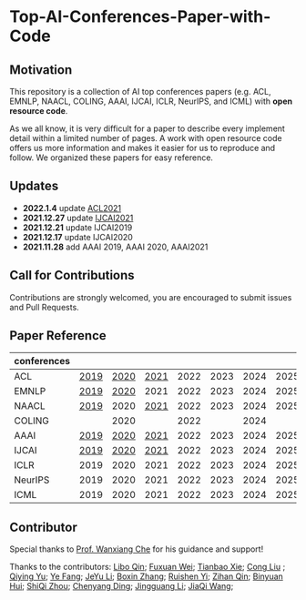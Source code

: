 # Top-AI-Conferences-Paper-with-Code

## Motivation

This repository is a collection of AI top conferences papers (e.g. ACL, EMNLP, NAACL, COLING, AAAI, IJCAI, ICLR, NeurIPS, and ICML) with **open resource code**.

As we all know, it is very difficult for a paper to describe every implement detail within a limited number of pages. A work with open resource code offers us more information and makes it easier for us to reproduce and follow. We organized these papers for easy reference.

## Updates
- **2022.1.4** update [ACL2021](https://github.com/MLNLP-World/Top-AI-Conferences-Paper-with-Code/blob/master/ACL/2021/ACL2021.md)
- **2021.12.27** update [IJCAI2021](https://github.com/MLNLP-World/Top-AI-Conferences-Paper-with-Code/blob/master/IJCAI/2021/IJCAI2021.md)
- **2021.12.21** update IJCAI2019
- **2021.12.17** update IJCAI2020
- **2021.11.28** add AAAI 2019, AAAI 2020, AAAI2021

## Call for Contributions

Contributions are strongly welcomed, you are encouraged to submit issues and Pull Requests.

## Paper Reference
| conferences |                                                              |                                                              |                                                              |      |      |      |      |
| ---------- | ------------------------------------------------------------ | ------------------------------------------------------------ | ------------------------------------------------------------ | ---- | ---- | ---- | ---- |
| ACL        | [2019](https://github.com/MLNLP-World/Top-AI-Conferences-Paper-with-Code/blob/master/ACL/2019/ACL2019.md) | [2020](https://github.com/MLNLP-World/Top-AI-Conferences-Paper-with-Code/blob/master/ACL/2020/ACL2020.md) | [2021](https://github.com/MLNLP-World/Top-AI-Conferences-Paper-with-Code/blob/master/ACL/2021/ACL2021.md) | 2022 | 2023 | 2024 | 2025 |
| EMNLP      | [2019](https://github.com/MLNLP-World/Top-AI-Conferences-Paper-with-Code/blob/master/EMNLP/2019/EMNLP2019.md) | [2020](https://github.com/MLNLP-World/Top-AI-Conferences-Paper-with-Code/blob/master/EMNLP/2020/EMNLP2020.md) | 2021                                                         | 2022 | 2023 | 2024 | 2025 |
| NAACL      | [2019](https://github.com/MLNLP-World/Top-AI-Conferences-Paper-with-Code/blob/master/NAACL/2019/naacl-2019.md) | 2020                                                         | [2021](https://github.com/MLNLP-World/Top-AI-Conferences-Paper-with-Code/blob/master/NAACL/2021/naacl-2021.md) | 2022 | 2023 | 2024 | 2025 |
| COLING     |                                                              | 2020                                                         |                                                              | 2022 |      | 2024 |      |
| AAAI       | [2019](https://github.com/MLNLP-World/Top-AI-Conferences-Paper-with-Code/blob/master/AAAI/2019/AAAI2019.md) | [2020](https://github.com/MLNLP-World/Top-AI-Conferences-Paper-with-Code/blob/master/AAAI/2020/AAAI2020.md) | [2021](https://github.com/MLNLP-World/NLP-Conferences-Code/blob/master/AAAI/2021/AAAI2021.md) | 2022 | 2023 | 2024 | 2025 |
| IJCAI      | [2019](https://github.com/MLNLP-World/Top-AI-Conferences-Paper-with-Code/blob/master/IJCAI/2019/IJCAI2019.md) | [2020](https://github.com/MLNLP-World/Top-AI-Conferences-Paper-with-Code/blob/master/IJCAI/2020/IJCAI2020.md) | [2021](https://github.com/MLNLP-World/Top-AI-Conferences-Paper-with-Code/blob/master/IJCAI/2021/IJCAI2021.md) | 2022 | 2023 | 2024 | 2025 |
| ICLR       | 2019                                                         | 2020                                                         | 2021                                                         | 2022 | 2023 | 2024 | 2025 |
| NeurIPS    | 2019                                                         | 2020                                                         | 2021                                                         | 2022 | 2023 | 2024 | 2025 |
| ICML       | 2019                                                         | 2020                                                         | 2021                                                         | 2022 | 2023 | 2024 | 2025 |

## Contributor
Special thanks to [Prof. Wanxiang Che](http://ir.hit.edu.cn/~car/english.htm) for his guidance and support!

Thanks to the contributors:
[Libo Qin](https://github.com/yizhen20133868);
[Fuxuan Wei](https://github.com/awake020);
[Tianbao Xie](https://github.com/Timothyxxx);
[Cong Liu](https://github.com/liucongg) ;
[Qiying Yu](https://github.com/yqy2001);
[Ye Fang](https://github.com/Aleafy);
[JeYu Li](https://github.com/ClarifiedfishLee);
[Boxin Zhang](https://github.com/Atream);
[Ruishen Yi](https://github.com/EcolesYee);
[Zihan Qin](https://github.com/having-salt);
[Binyuan Hui](https://github.com/huybery);
[ShiQi Zhou](https://github.com/fghccv);
[Chenyang Ding](https://github.com/fghccv);
[Jingguang Li](https://github.com/benmagnifico);
[JiaQi Wang](https://github.com/kokolerk);


